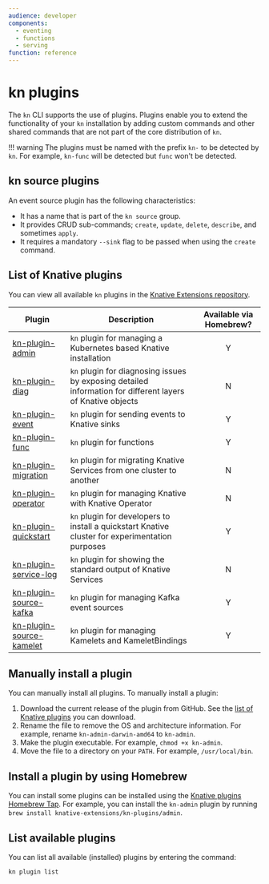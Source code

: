 ```yaml
---
audience: developer
components:
  - eventing
  - functions
  - serving
function: reference
---
```


# kn plugins

The `kn` CLI supports the use of plugins. Plugins enable you to extend the functionality of your `kn` installation by adding custom commands and other shared commands that are not part of the core distribution of `kn`.

!!! warning
    The plugins must be named with the prefix `kn-` to be detected by `kn`. For example, `kn-func` will be detected but `func` won't be detected.

## kn source plugins

An event source plugin has the following characteristics:

- It has a name that is part of the `kn source` group.
- It provides CRUD sub-commands; `create`, `update`, `delete`, `describe`, and sometimes `apply`.
- It requires a mandatory `--sink` flag to be passed when using the `create` command.

## List of Knative plugins

You can view all available `kn` plugins in the [Knative Extensions repository](https://github.com/orgs/knative-extensions/repositories?q=kn+plugin&type=all&language=&sort=).

<!--TODO: If we're including the following table, the Client WG must be responsible for ensuring that the table is kept up to date, otherwise it should be removed from the docs and just the link to the extensions repo should be provided-->

| Plugin | Description | Available via Homebrew? |
| --- | --- | :---: |
| [kn-plugin-admin](https://github.com/knative-extensions/kn-plugin-admin) | `kn` plugin for managing a Kubernetes based Knative installation | Y |
| [kn-plugin-diag](https://github.com/knative-extensions/kn-plugin-diag) | `kn` plugin for diagnosing issues by exposing detailed information for different layers of Knative objects | N |
| [kn-plugin-event](https://github.com/knative-extensions/kn-plugin-event) | `kn` plugin for sending events to Knative sinks | Y |
| [kn-plugin-func](https://github.com/knative/func) | `kn` plugin for functions | Y |
| [kn-plugin-migration](https://github.com/knative-extensions/kn-plugin-migration) | `kn` plugin for migrating Knative Services from one cluster to another | N |
| [kn-plugin-operator](https://github.com/knative-extensions/kn-plugin-operator) | `kn` plugin for managing Knative with Knative Operator | N |
| [kn-plugin-quickstart](https://github.com/knative-extensions/kn-plugin-quickstart) | `kn` plugin for developers to install a quickstart Knative cluster for experimentation purposes | Y |
| [kn-plugin-service-log](https://github.com/knative-extensions/kn-plugin-service-log) | `kn` plugin for showing the standard output of Knative Services | N |
| [kn-plugin-source-kafka](https://github.com/knative-extensions/kn-plugin-source-kafka) | `kn` plugin for managing Kafka event sources | Y |
| [kn-plugin-source-kamelet](https://github.com/knative-extensions/kn-plugin-source-kamelet) | `kn` plugin for managing Kamelets and KameletBindings | Y |

## Manually install a plugin

You can manually install all plugins. To manually install a plugin:

1. Download the current release of the plugin from GitHub. See the [list of Knative plugins](#list-of-knative-plugins) you can download.
1. Rename the file to remove the OS and architecture information. For example, rename `kn-admin-darwin-amd64` to `kn-admin`.
1. Make the plugin executable. For example, `chmod +x kn-admin`.
1. Move the file to a directory on your `PATH`. For example, `/usr/local/bin`.

## Install a plugin by using Homebrew

You can install some plugins can be installed using the [Knative plugins Homebrew Tap](https://github.com/knative-extensions/homebrew-kn-plugins/). For example, you can install the `kn-admin` plugin by running `brew install knative-extensions/kn-plugins/admin`.

## List available plugins

You can list all available (installed) plugins by entering the command:

```bash
kn plugin list
```
